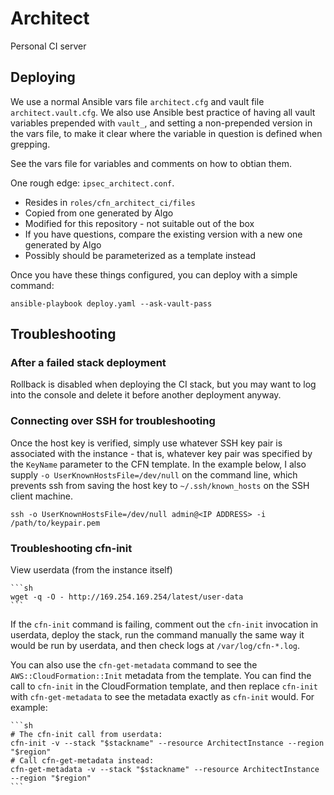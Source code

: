 # Architect

Personal CI server

## Deploying

We use a normal Ansible vars file `architect.cfg` and vault file `architect.vault.cfg`.
We also use Ansible best practice of having all vault variables prepended with `vault_`,
and setting a non-prepended version in the vars file,
to make it clear where the variable in question is defined when grepping.

See the vars file for variables and comments on how to obtian them.

One rough edge: `ipsec_architect.conf`.
- Resides in `roles/cfn_architect_ci/files`
- Copied from one generated by Algo
- Modified for this repository - not suitable out of the box
- If you have questions, compare the existing version with a new one generated by Algo
- Possibly should be parameterized as a template instead

Once you have these things configured, you can deploy with a simple command:

    ansible-playbook deploy.yaml --ask-vault-pass

## Troubleshooting

### After a failed stack deployment

Rollback is disabled when deploying the CI stack,
but you may want to log into the console and delete it before another deployment anyway.

### Connecting over SSH for troubleshooting

Once the host key is verified,
simply use whatever SSH key pair is associated with the instance -
that is,
whatever key pair was specified by the `KeyName` parameter to the CFN template.
In the example below,
I also supply `-o UserKnownHostsFile=/dev/null` on the command line,
which prevents ssh from saving the host key to `~/.ssh/known_hosts`
on the SSH client machine.

    ssh -o UserKnownHostsFile=/dev/null admin@<IP ADDRESS> -i /path/to/keypair.pem

### Troubleshooting cfn-init

View userdata (from the instance itself)

    ```sh
    wget -q -O - http://169.254.169.254/latest/user-data
    ```

If the `cfn-init` command is failing,
comment out the `cfn-init` invocation in userdata,
deploy the stack,
run the command manually the same way it would be run by userdata,
and then check logs at `/var/log/cfn-*.log`.

You can also use the `cfn-get-metadata` command to see the `AWS::CloudFormation::Init` metadata from the template.
You can find the call to `cfn-init` in the CloudFormation template,
and then replace `cfn-init` with `cfn-get-metadata` to see the metadata exactly as `cfn-init` would.
For example:

    ```sh
    # The cfn-init call from userdata:
    cfn-init -v --stack "$stackname" --resource ArchitectInstance --region "$region"
    # Call cfn-get-metadata instead:
    cfn-get-metadata -v --stack "$stackname" --resource ArchitectInstance --region "$region"
    ```
